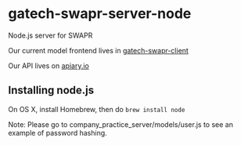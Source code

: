 # gatech-swapr-server-node
Node.js server for SWAPR

Our current model frontend lives in [gatech-swapr-client](https://github.gatech.edu/sdouglas6/gatech-swapr-client)

Our API lives on [apiary.io](http://docs.swaprapi.apiary.io/#)

## Installing node.js
On OS X, install Homebrew, then do
`brew install node`

Note: Please go to company_practice_server/models/user.js to see an example of password hashing.
